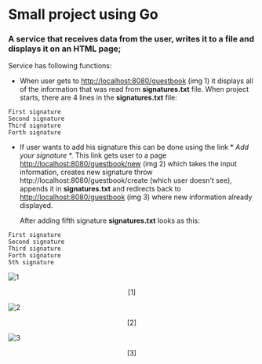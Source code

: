 # Small project using Go

### A service that receives data from the user, writes it to a file and displays it on an HTML page;

Service has following functions:

- When user gets to [http://localhost:8080/guestbook](http://localhost:8080/guestbook) (img 1) it displays all of the information that was read from **signatures.txt** file. 
  When project starts, there are 4 lines in the **signatures.txt** file:
```
First signature
Second signature
Third signature
Forth signature
```

- If user wants to add his signature this can be done using the link * *Add your signature* *. This link gets user to a page [http://localhost:8080/guestbook/new](http://localhost:8080/guestbook/new) (img 2) which takes the input information, creates new signature throw http://localhost:8080/guestbook/create (which user doesn't see), appends it in **signatures.txt** and redirects back to [http://localhost:8080/guestbook](http://localhost:8080/guestbook) (img 3) where new information already displayed.
  
  After adding fifth signature **signatures.txt** looks as this:
```
First signature
Second signature
Third signature
Forth signature
5th signature
```

![1](https://user-images.githubusercontent.com/90202470/199536817-d9849291-4e89-4ad4-9227-70ffb9e0cdc9.jpg)
<p align="center">[1]</p>


![2](https://user-images.githubusercontent.com/90202470/199536907-8b08b85d-21f9-425a-9290-528a7c9e6b3f.jpg)
<p align="center">[2]</p>

![3](https://user-images.githubusercontent.com/90202470/199536950-2221111b-6fde-4db7-907f-983cc7c982a9.jpg)
<p align="center">[3]</p>
